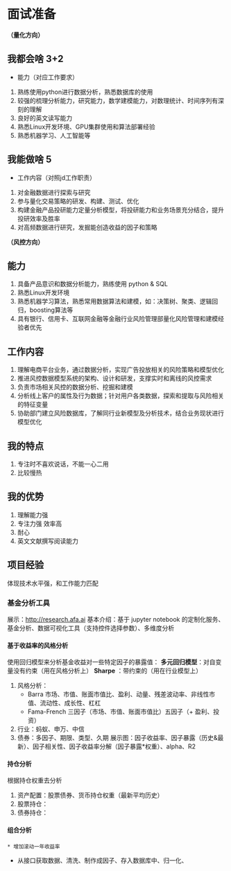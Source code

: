 # 面试准备

**（量化方向）**

## 我都会啥 3+2
- 能力（对应工作要求）
1. 熟练使用python进行数据分析，熟悉数据库的使用
2. 较强的梳理分析能力，研究能力，数学建模能力，对数理统计、时间序列有深刻的理解
3. 良好的英文读写能力
4. 熟悉Linux开发环境、GPU集群使用和算法部署经验
5. 熟悉机器学习、人工智能等

## 我能做啥 5
- 工作内容（对照jd工作职责）
1. 对金融数据进行探索与研究
2. 参与量化交易策略的研发、构建、测试、优化
3. 构建金融产品投研能力定量分析模型，将投研能力和业务场景充分结合，提升投研效率及胜率
4. 对高频数据进行研究，发掘能创造收益的因子和策略

**（风控方向）**

## 能力
1. 具备产品意识和数据分析能力，熟练使用 python & SQL
2. 熟悉Linux开发环境
3. 熟悉机器学习算法，熟悉常用数据算法和建模，如：决策树、聚类、逻辑回归，boosting算法等
4. 具有银行、信用卡、互联网金融等金融行业风险管理部量化风险管理和建模经验者优先

## 工作内容
1. 理解电商平台业务，通过数据分析，实现广告投放相关的风险策略和模型优化
2. 推进风控数据模型系统的架构、设计和研发，支撑实时和离线的风控需求
3. 负责市场相关风控的数据分析、挖掘和建模
4. 分析线上客户的属性及行为数据；针对用户各类数据，探索和提取与风险相关的特征变量
5. 协助部门建立风险数据库，了解同行业新模型及分析技术，结合业务现状进行模型优化

## 我的特点
1. 专注时不喜欢说话，不能一心二用
2. 比较慢热

## 我的优势
1. 理解能力强
2. 专注力强 效率高
3. 耐心
4. 英文文献撰写阅读能力

## 项目经验
体现技术水平强，和工作能力匹配
### 基金分析工具
展示：http://research.afa.ai
基本介绍：基于 jupyter notebook 的定制化服务、基金分析、数据可视化工具（支持控件选择参数）、多维度分析
#### 基于收益率的风格分析
使用回归模型来分析基金收益对一些特定因子的暴露值：
**多元回归模型**：对自变量没有约束（用在风格分析上）
**Sharpe** ：带约束的（用在行业模型上）
1. 风格分析：
    * Barra 市场、市值、账面市值比、盈利、动量、残差波动率、非线性市值、流动性、成长性、杠杠
    * Fama-French 三因子（市场、市值、账面市值比）五因子（+ 盈利、投资）
2. 行业：蚂蚁、申万、中信
3. 债券：多因子、期限、类型、久期
展示图：因子收益率、因子暴露（历史&最新）、因子相关性、因子收益率分解（因子暴露*权重）、alpha、R2
#### 持仓分析
根据持仓权重去分析
1. 资产配置：股票债券、货币持仓权重（最新平均历史）
2. 股票持仓：
3. 债券持仓：
#### 组合分析
    * 增加滚动一年收益率


* 从接口获取数据、清洗、制作成因子、存入数据库中、归一化、